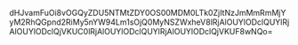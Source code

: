 dHJvamFuOi8vOGQyZDU5NTMtZDY0OS00MDM0LTk0ZjItNzJmMmRmMjYyM2RhQGpnd2RiMy5nYW94Lm1sOjQ0MyNSZWxheV8lRjAlOUYlODclQUYlRjAlOUYlODclQjVKUC0lRjAlOUYlODclQUYlRjAlOUYlODclQjVKUF8wNQo=